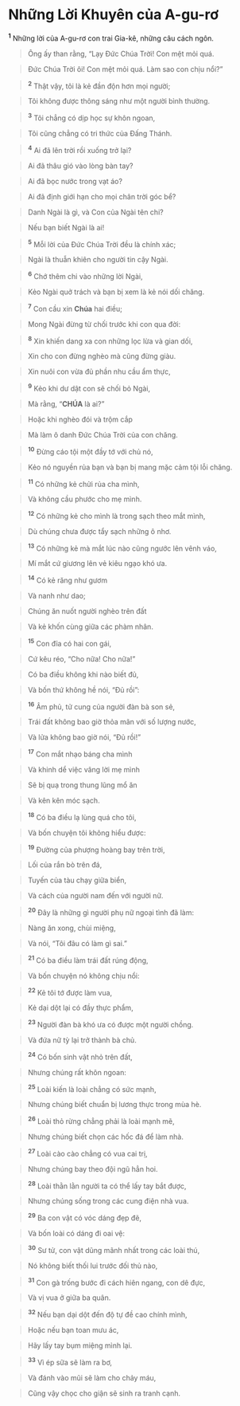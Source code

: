 # Những Lời Khuyên của A-gu-rơ
<sup><b>1</b></sup> Những lời của A-gu-rơ con trai Gia-kê, những câu cách ngôn.


> Ông ấy than rằng, “Lạy Đức Chúa Trời! Con mệt mỏi quá.
>


> Đức Chúa Trời ôi! Con mệt mỏi quá. Làm sao con chịu nổi?”
>


> <sup><b>2</b></sup> Thật vậy, tôi là kẻ đần độn hơn mọi người;
>


> Tôi không được thông sáng như một người bình thường.
>


> <sup><b>3</b></sup> Tôi chẳng có dịp học sự khôn ngoan,
>


> Tôi cũng chẳng có tri thức của Đấng Thánh.
>


> <sup><b>4</b></sup> Ai đã lên trời rồi xuống trở lại?
>


> Ai đã thâu gió vào lòng bàn tay?
>


> Ai đã bọc nước trong vạt áo?
>


> Ai đã định giới hạn cho mọi chân trời góc bể?
>


> Danh Ngài là gì, và Con của Ngài tên chi?
>


> Nếu bạn biết Ngài là ai!
>


> <sup><b>5</b></sup> Mỗi lời của Đức Chúa Trời đều là chính xác;
>


> Ngài là thuẫn khiên cho người tin cậy Ngài.
>


> <sup><b>6</b></sup> Chớ thêm chi vào những lời Ngài,
>


> Kẻo Ngài quở trách và bạn bị xem là kẻ nói dối chăng.
>


> <sup><b>7</b></sup> Con cầu xin **Chúa** hai điều;
>


> Mong Ngài đừng từ chối trước khi con qua đời:
>


> <sup><b>8</b></sup> Xin khiến dang xa con những lọc lừa và gian dối,
>


> Xin cho con đừng nghèo mà cũng đừng giàu.
>


> Xin nuôi con vừa đủ phần nhu cầu ẩm thực,
>


> <sup><b>9</b></sup> Kẻo khi dư dật con sẽ chối bỏ Ngài,
>


> Mà rằng, “**CHÚA** là ai?”
>


> Hoặc khi nghèo đói và trộm cắp
>


> Mà làm ô danh Đức Chúa Trời của con chăng.
>


> <sup><b>10</b></sup> Đừng cáo tội một đầy tớ với chủ nó,
>


> Kẻo nó nguyền rủa bạn và bạn bị mang mặc cảm tội lỗi chăng.
>


> <sup><b>11</b></sup> Có những kẻ chửi rủa cha mình,
>


> Và không cầu phước cho mẹ mình.
>


> <sup><b>12</b></sup> Có những kẻ cho mình là trong sạch theo mắt mình,
>


> Dù chúng chưa được tẩy sạch những ô nhơ.
>


> <sup><b>13</b></sup> Có những kẻ mà mắt lúc nào cũng ngước lên vênh váo,
>


> Mí mắt cứ giương lên vẻ kiêu ngạo khó ưa.
>


> <sup><b>14</b></sup> Có kẻ răng như gươm
>


> Và nanh như dao;
>


> Chúng ăn nuốt người nghèo trên đất
>


> Và kẻ khốn cùng giữa các phàm nhân.
>


> <sup><b>15</b></sup> Con đỉa có hai con gái,
>


> Cứ kêu réo, “Cho nữa! Cho nữa!”
>


> Có ba điều không khi nào biết đủ,
>


> Và bốn thứ không hề nói, “Đủ rồi”:
>


> <sup><b>16</b></sup> Âm phủ, tử cung của người đàn bà son sẻ,
>


> Trái đất không bao giờ thỏa mãn với số lượng nước,
>


> Và lửa không bao giờ nói, “Đủ rồi!”
>


> <sup><b>17</b></sup> Con mắt nhạo báng cha mình
>


> Và khinh dể việc vâng lời mẹ mình
>


> Sẽ bị quạ trong thung lũng mổ ăn
>


> Và kên kên móc sạch.
>


> <sup><b>18</b></sup> Có ba điều lạ lùng quá cho tôi,
>


> Và bốn chuyện tôi không hiểu được:
>


> <sup><b>19</b></sup> Đường của phượng hoàng bay trên trời,
>


> Lối của rắn bò trên đá,
>


> Tuyến của tàu chạy giữa biển,
>


> Và cách của người nam đến với người nữ.
>


> <sup><b>20</b></sup> Đây là những gì người phụ nữ ngoại tình đã làm:
>


> Nàng ăn xong, chùi miệng,
>


> Và nói, “Tôi đâu có làm gì sai.”
>


> <sup><b>21</b></sup> Có ba điều làm trái đất rúng động,
>


> Và bốn chuyện nó không chịu nổi:
>


> <sup><b>22</b></sup> Kẻ tôi tớ được làm vua,
>


> Kẻ dại dột lại có đầy thực phẩm,
>


> <sup><b>23</b></sup> Người đàn bà khó ưa có được một người chồng.
>


> Và đứa nữ tỳ lại trở thành bà chủ.
>


> <sup><b>24</b></sup> Có bốn sinh vật nhỏ trên đất,
>


> Nhưng chúng rất khôn ngoan:
>


> <sup><b>25</b></sup> Loài kiến là loài chẳng có sức mạnh,
>


> Nhưng chúng biết chuẩn bị lương thực trong mùa hè.
>


> <sup><b>26</b></sup> Loài thỏ rừng chẳng phải là loài mạnh mẽ,
>


> Nhưng chúng biết chọn các hốc đá để làm nhà.
>


> <sup><b>27</b></sup> Loài cào cào chẳng có vua cai trị,
>


> Nhưng chúng bay theo đội ngũ hẳn hoi.
>


> <sup><b>28</b></sup> Loài thằn lằn người ta có thể lấy tay bắt được,
>


> Nhưng chúng sống trong các cung điện nhà vua.
>


> <sup><b>29</b></sup> Ba con vật có vóc dáng đẹp đẽ,
>


> Và bốn loài có dáng đi oai vệ:
>


> <sup><b>30</b></sup> Sư tử, con vật dũng mãnh nhất trong các loài thú,
>


> Nó không biết thối lui trước đối thủ nào,
>


> <sup><b>31</b></sup> Con gà trống bước đi cách hiên ngang, con dê đực,
>


> Và vị vua ở giữa ba quân.
>


> <sup><b>32</b></sup> Nếu bạn dại dột đến độ tự đề cao chính mình,
>


> Hoặc nếu bạn toan mưu ác,
>


> Hãy lấy tay bụm miệng mình lại.
>


> <sup><b>33</b></sup> Vì ép sữa sẽ làm ra bơ,
>


> Và đánh vào mũi sẽ làm cho chảy máu,
>


> Cũng vậy chọc cho giận sẽ sinh ra tranh cạnh.
>